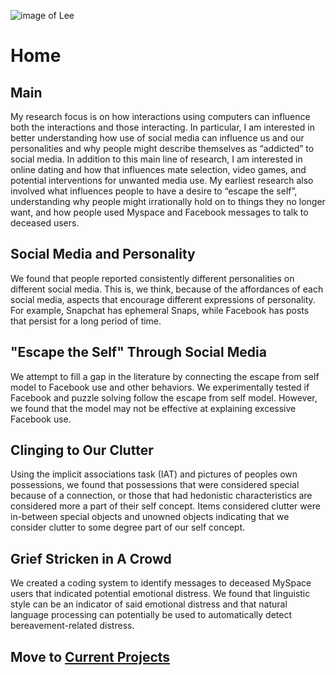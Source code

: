 ![image of Lee](https://github.com/lee3206/images/lee1.jpg)

# Home
## Main
My research focus is on how interactions using computers can influence both the interactions and those interacting. In particular, I am interested in better understanding how use of social media can influence us and our personalities and why people might describe themselves as “addicted” to social media. In addition to this main line of research, I am interested in online dating and how that influences mate selection, video games, and potential interventions for unwanted media use. My earliest research also involved what influences people to have a desire to “escape the self”, understanding why people might irrationally hold on to things they no longer want, and how people used Myspace and Facebook messages to talk to deceased users.

## Social Media and Personality
We found that people reported consistently different personalities on different social media. This is, we think, because of the affordances of each social media, aspects that encourage different expressions of personality. For example, Snapchat has ephemeral Snaps, while Facebook has posts that persist for a long period of time.

## "Escape the Self" Through Social Media
We attempt to fill a gap in the literature by connecting the escape from self model to Facebook use and other behaviors. We experimentally tested if Facebook and puzzle solving follow the escape from self model. However, we found that the model may not be effective at explaining excessive Facebook use.

## Clinging to Our Clutter
Using the implicit associations task (IAT) and pictures of peoples own possessions, we found that possessions that were considered special because of a connection, or those that had hedonistic characteristics are considered more a part of their self concept. Items considered clutter were in-between special objects and unowned objects indicating that we consider clutter to some degree part of our self concept.

## Grief Stricken in A Crowd
We created a coding system to identify messages to deceased MySpace users that indicated potential emotional distress. We found that linguistic style can be an indicator of said emotional distress and that natural language processing can potentially be used to automatically detect bereavement-related distress.

## Move to [Current Projects](currentResearch.md)
